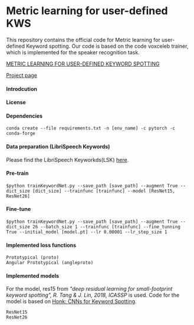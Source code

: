 # Metric learning for user-defined KWS
This repository contains the official code for Metric learning for user-defined Keyword spotting. Our code is based on the code voxceleb trainer, which is implemented for the speaker recognition task.

[METRIC LEARNING FOR USER-DEFINED KEYWORD SPOTTING](https://arxiv.org/pdf/2211.00439.pdf)

[Project page](https://mm.kaist.ac.kr/projects/kws/)

#### Introdcution



#### License


#### Dependencies
```
conda create --file requirements.txt -n [env_name] -c pytorch -c conda-forge
```

#### Data preparation (LibriSpeech Keywords)
Please find the LibriSpeech Keyworkds(LSK) [here]().

#### Pre-train

```
$python trainKeywordNet.py --save_path [save_path] --augment True --dict_size [dict_size] --trainfunc [trainfunc] --model [ResNet15, ResNet26]
```

#### Fine-tune

```
$python trainKeywordNet.py --save_path [save_path] --augment True --dict_size 26 --batch_size 1 --trainfunc [trainfunc] --fine_tunning True --initial_model [model.pt] --lr 0.00001 --lr_step_size 1
```

#### Implemented loss functions
```
Prototypical (proto)
Angular Prototypical (angleproto)
```

#### Implemented models
For the model, res15 from *"deep residual learning for small-footprint keyword spotting", R. Tang & J. Lin, 2018, ICASSP* is used. Code for the model is based on [Honk: CNNs for Keyword Spotting](https://github.com/castorini/honk).
```
ResNet15
ResNet26
```
